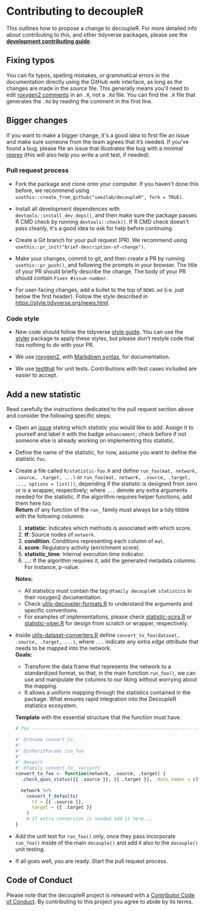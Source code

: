 # Contributing to decoupleR

This outlines how to propose a change to decoupleR. 
For more detailed info about contributing to this, and other tidyverse packages, please see the
[**development contributing guide**](https://rstd.io/tidy-contrib). 

## Fixing typos

You can fix typos, spelling mistakes, or grammatical errors in the documentation directly using the GitHub web interface, as long as the changes are made in the _source_ file. 
This generally means you'll need to edit [roxygen2 comments](https://roxygen2.r-lib.org/articles/roxygen2.html) in an `.R`, not a `.Rd` file. 
You can find the `.R` file that generates the `.Rd` by reading the comment in the first line.

## Bigger changes

If you want to make a bigger change, it's a good idea to first file an issue and make sure someone from the team agrees that it’s needed. 
If you’ve found a bug, please file an issue that illustrates the bug with a minimal 
[reprex](https://www.tidyverse.org/help/#reprex) (this will also help you write a unit test, if needed).

### Pull request process

*   Fork the package and clone onto your computer. If you haven't done this before, we recommend using `usethis::create_from_github("saezlab/decoupleR", fork = TRUE)`.

*   Install all development dependences with `devtools::install_dev_deps()`, and then make sure the package passes R CMD check by running `devtools::check()`. 
    If R CMD check doesn't pass cleanly, it's a good idea to ask for help before continuing. 
*   Create a Git branch for your pull request (PR). We recommend using `usethis::pr_init("brief-description-of-change")`.

*   Make your changes, commit to git, and then create a PR by running `usethis::pr_push()`, and following the prompts in your browser.
    The title of your PR should briefly describe the change.
    The body of your PR should contain `Fixes #issue-number`.

*  For user-facing changes, add a bullet to the top of `NEWS.md` (i.e. just below the first header). Follow the style described in <https://style.tidyverse.org/news.html>.

### Code style

*   New code should follow the tidyverse [style guide](https://style.tidyverse.org). 
    You can use the [styler](https://CRAN.R-project.org/package=styler) package to apply these styles, but please don't restyle code that has nothing to do with your PR.  

*  We use [roxygen2](https://cran.r-project.org/package=roxygen2), with [Markdown syntax](https://cran.r-project.org/web/packages/roxygen2/vignettes/rd-formatting.html), for documentation.  

*  We use [testthat](https://cran.r-project.org/package=testthat) for unit tests. 
   Contributions with test cases included are easier to accept.  
   
## Add a new statistic

Read carefully the instructions dedicated to the pull request section above and consider the following specific steps:

*   Open an [issue](https://github.com/saezlab/decoupleR/issues) stating which statistic you would like to add.
    Assign it to yourself and label it with the badge `enhancement`; check before if not someone else is
    already working on implementing this statistic.  

*   Define the name of the statistic, for now, assume you want to define the statistic `foo`.
    
*   Create a file called `R/statistic-foo.R` and define
    `run_foo(mat, network, .source, .target, ...)` or
    `run_foo(mat, network, .source, .target, ..., options = list())`,
    depending if the statistic is designed from zero or is a wrapper, respectively;
    where `...` denote any extra arguments needed for the statistic.
    If the algorithm requires helper functions, add them here too.  
    **Return** of any function of the `run_` family must always be a tidy tibble with the following columns:  
    1. **statistic**: Indicates which methods is associated with which score.
    2. **tf**: Source nodes of `network`.
    3. **condition**: Conditions representing each column of `mat`.
    4. **score**: Regulatory activity (enrichment score).
    5. **statistic_time**: Internal execution time indicator.
    6. **...**: If the algorithm requires it, add the generated metadata columns. For instance, p-value.
      
    **Notes:**
    *   All statistics must contain the tag `@family decoupleR statistics` in their roxygen2 documentation.
    *   Check
        [utils-decoupler-formats.R](https://github.com/saezlab/decoupleR/blob/documentation/R/utils-decoupler-formats.R)
        to understand the arguments and specific conventions.
    *   For examples of implementations, please check
        [statistic-scira.R](https://github.com/saezlab/decoupleR/blob/documentation/R/statistic-scira.R) or
        [statistic-viper.R](https://github.com/saezlab/decoupleR/blob/documentation/R/statistic-viper.R)
        for design from scratch or wrapper, respectively.  
*   Inside
    [utils-dataset-converters.R](https://github.com/saezlab/decoupleR/blob/documentation/R/utils-dataset-converters.R)
    define `convert_to_foo(dataset, .source, .target, ...)`, where `...` indicate
    any extra *edge attribute* that needs to be mapped into the network.  
    **Goals:**  
    *   Transform the data frame that represents
        the network to a standardized format, so that, in the main function `run_foo()`,
        we can use and manipulate the columns to our liking without worrying about the mapping.  
    *   It allows a uniform mapping through the statistics contained in the package.
        What ensures rapid integration into the DecoupleR statistics ecosystem.  
      
    **Template** with the essential structure that the function must have.  
    ```r
    # foo ---------------------------------------------------------------------

    #' @rdname convert_to_
    #'
    #' @inheritParams run_foo
    #'
    #' @export
    #' @family convert_to_ variants
    convert_to_foo <- function(network, .source, .target) {
      .check_quos_status({{ .source }}, {{ .target }}, .dots_names = c(".source", ".target"))
    
      network %>%
        convert_f_defaults(
          tf = {{ .source }},
          target = {{ .target }}
        )
        # If extra conversion is needed add it here...
    }
    ```
*   Add the unit test for `run_foo()` only, once they pass incorporate `run_foo()`
    inside of the main `decouple()` and add it also to the `decouple()` unit testing.
*   If all goes well, you are ready. Start the pull request process.

## Code of Conduct

Please note that the decoupleR project is released with a
[Contributor Code of Conduct](CODE_OF_CONDUCT.md). By contributing to this
project you agree to abide by its terms.
